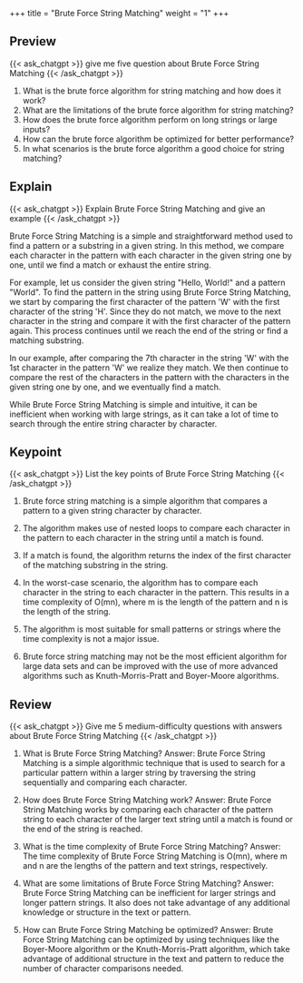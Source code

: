+++
title = "Brute Force String Matching"
weight = "1"
+++
## Preview
{{< ask_chatgpt >}}
give me five question about Brute Force String Matching
{{< /ask_chatgpt >}}



1. What is the brute force algorithm for string matching and how does it work?
2. What are the limitations of the brute force algorithm for string matching?
3. How does the brute force algorithm perform on long strings or large inputs?
4. How can the brute force algorithm be optimized for better performance?
5. In what scenarios is the brute force algorithm a good choice for string matching?   

## Explain
{{< ask_chatgpt >}}
Explain Brute Force String Matching and give an example
{{< /ask_chatgpt >}}



Brute Force String Matching is a simple and straightforward method used to find a pattern or a substring in a given string. In this method, we compare each character in the pattern with each character in the given string one by one, until we find a match or exhaust the entire string. 

For example, let us consider the given string "Hello, World!" and a pattern "World". To find the pattern in the string using Brute Force String Matching, we start by comparing the first character of the pattern 'W' with the first character of the string 'H'. Since they do not match, we move to the next character in the string and compare it with the first character of the pattern again. This process continues until we reach the end of the string or find a matching substring.

In our example, after comparing the 7th character in the string 'W' with the 1st character in the pattern 'W' we realize they match. We then continue to compare the rest of the characters in the pattern with the characters in the given string one by one, and we eventually find a match.

While Brute Force String Matching is simple and intuitive, it can be inefficient when working with large strings, as it can take a lot of time to search through the entire string character by character.   

## Keypoint
{{< ask_chatgpt >}}
List the key points of Brute Force String Matching
{{< /ask_chatgpt >}}



1. Brute force string matching is a simple algorithm that compares a pattern to a given string character by character.

2. The algorithm makes use of nested loops to compare each character in the pattern to each character in the string until a match is found.

3. If a match is found, the algorithm returns the index of the first character of the matching substring in the string.

4. In the worst-case scenario, the algorithm has to compare each character in the string to each character in the pattern. This results in a time complexity of O(mn), where m is the length of the pattern and n is the length of the string.

5. The algorithm is most suitable for small patterns or strings where the time complexity is not a major issue.

6. Brute force string matching may not be the most efficient algorithm for large data sets and can be improved with the use of more advanced algorithms such as Knuth-Morris-Pratt and Boyer-Moore algorithms.   

## Review
{{< ask_chatgpt >}}
Give me 5 medium-difficulty questions with answers about Brute Force String Matching
{{< /ask_chatgpt >}}



1) What is Brute Force String Matching?
Answer: Brute Force String Matching is a simple algorithmic technique that is used to search for a particular pattern within a larger string by traversing the string sequentially and comparing each character.

2) How does Brute Force String Matching work?
Answer: Brute Force String Matching works by comparing each character of the pattern string to each character of the larger text string until a match is found or the end of the string is reached.

3) What is the time complexity of Brute Force String Matching?
Answer: The time complexity of Brute Force String Matching is O(mn), where m and n are the lengths of the pattern and text strings, respectively.

4) What are some limitations of Brute Force String Matching?
Answer: Brute Force String Matching can be inefficient for larger strings and longer pattern strings. It also does not take advantage of any additional knowledge or structure in the text or pattern.

5) How can Brute Force String Matching be optimized?
Answer: Brute Force String Matching can be optimized by using techniques like the Boyer-Moore algorithm or the Knuth-Morris-Pratt algorithm, which take advantage of additional structure in the text and pattern to reduce the number of character comparisons needed.   

